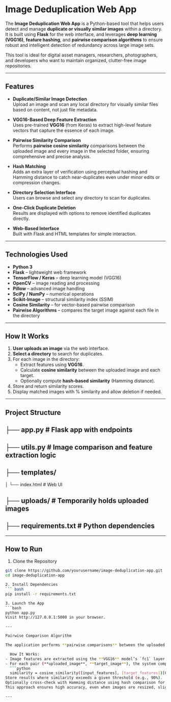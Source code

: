 #  Image Deduplication Web App

The **Image Deduplication Web App** is a Python-based tool that helps users detect and manage **duplicate or visually similar images** within a directory. It is built using **Flask** for the web interface, and leverages **deep learning (VGG16)**, **feature hashing**, and **pairwise comparison algorithms** to ensure robust and intelligent detection of redundancy across large image sets.

This tool is ideal for digital asset managers, researchers, photographers, and developers who want to maintain organized, clutter-free image repositories.

---

##  Features

-  **Duplicate/Similar Image Detection**  
  Upload an image and scan any local directory for visually similar files based on content, not just file metadata.

-  **VGG16-Based Deep Feature Extraction**  
  Uses pre-trained **VGG16** (from Keras) to extract high-level feature vectors that capture the essence of each image.

-  **Pairwise Similarity Comparison**  
  Performs **pairwise cosine similarity** comparisons between the uploaded image and every image in the selected folder, ensuring comprehensive and precise analysis.

-  **Hash Matching**  
  Adds an extra layer of verification using perceptual hashing and Hamming distance to catch near-duplicates even under minor edits or compression changes.

-  **Directory Selection Interface**  
  Users can browse and select any directory to scan for duplicates.

-  **One-Click Duplicate Deletion**  
  Results are displayed with options to remove identified duplicates directly.

-  **Web-Based Interface**  
  Built with Flask and HTML templates for simple interaction.

---

##  Technologies Used

- **Python 3**
- **Flask** – lightweight web framework
- **TensorFlow / Keras** – deep learning model (VGG16)
- **OpenCV** – image reading and processing
- **Pillow** – advanced image handling
- **SciPy / NumPy** – numerical operations
- **Scikit-Image** – structural similarity index (SSIM)
- **Cosine Similarity** – for vector-based pairwise comparison
- **Pairwise Algorithms** – compares the target image against each file in the directory

---

##  How It Works

1. **User uploads an image** via the web interface.
2. **Select a directory** to search for duplicates.
3. For each image in the directory:
   - Extract features using **VGG16**.
   - Calculate **cosine similarity** between the uploaded image and each target.
   - Optionally compute **hash-based similarity** (Hamming distance).
4. Store and return similarity scores.
5. Display matched images with % similarity and allow deletion if needed.

---

##  Project Structure

## ├── app.py # Flask app with endpoints
## ├── utils.py # Image comparison and feature extraction logic
## ├── templates/
 │ └── index.html # Web UI
## ├── uploads/ # Temporarily holds uploaded images
## ├── requirements.txt # Python dependencies


---

##  How to Run

 1. Clone the Repository

```bash
git clone https://github.com/yourusername/image-deduplication-app.git
cd image-deduplication-app

2. Install Dependencies
``` bash
pip install -r requirements.txt

3. Launch the App
```bash
python app.py
Visit http://127.0.0.1:5000 in your browser.

---

Pairwise Comparison Algorithm

The application performs **pairwise comparisons** between the uploaded image and every image in the selected directory to determine visual similarity.

  How It Works:
- Image features are extracted using the **VGG16** model’s `fc1` layer.
- For each pair (**uploaded_image**, **target_image**), the system computes the **cosine similarity** between their feature vectors:
  ```python
  similarity = cosine_similarity([input_features], [target_features])[0][0]
Store results where similarity exceeds a given threshold (e.g., 90%).
Optionally cross-check with Hamming distance using hash comparison for redundancy confirmation.
This approach ensures high accuracy, even when images are resized, slightly modified, or compressed differently.

---
